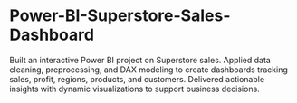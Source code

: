 # Power-BI-Superstore-Sales-Dashboard
Built an interactive Power BI project on Superstore sales. Applied data cleaning, preprocessing, and DAX modeling to create dashboards tracking sales, profit, regions, products, and customers. Delivered actionable insights with dynamic visualizations to support business decisions.
